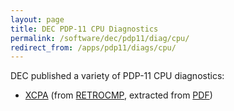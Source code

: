 ```yaml
---
layout: page
title: DEC PDP-11 CPU Diagnostics
permalink: /software/dec/pdp11/diag/cpu/
redirect_from: /apps/pdp11/diags/cpu/
---
```


DEC published a variety of PDP-11 CPU diagnostics:

  - [XCPA](XCPA.mac) (from [RETROCMP](http://www.retrocmp.com/images/stories/joerg/pdp11_diagnostic_database/resourcefiles/set0/AC-E664G-MC_CXCPAG_Processor_Test_Sep78.mac), extracted from [PDF](http://bitsavers.org/pdf/dec/pdp11/xxdp/x11_listings/AC-E664G-MC_CXCPAG0-Processor-test_Sep78.pdf))

